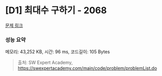 # [D1] 최대수 구하기 - 2068 

[문제 링크](https://swexpertacademy.com/main/code/problem/problemDetail.do?contestProbId=AV5QQhbqA4QDFAUq) 

### 성능 요약

메모리: 43,252 KB, 시간: 96 ms, 코드길이: 105 Bytes



> 출처: SW Expert Academy, https://swexpertacademy.com/main/code/problem/problemList.do